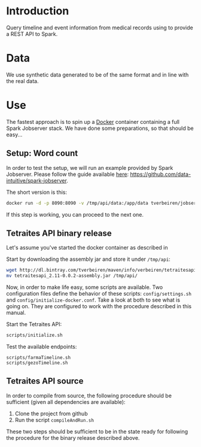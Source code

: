 # Introduction

Query timeline and event information from medical records using  to provide a REST API to Spark.

# Data

We use synthetic data generated to be of the same format and in line with the real data.


# Use

The fastest approach is to spin up a [Docker](https://www.docker.com/) container containing a full Spark Jobserver stack. We have done some preparations, so that should be easy...

## Setup: Word count

In order to test the setup, we will run an example provided by Spark Jobserver. Please follow the guide available [here](https://github.com/data-intuitive/spark-jobserver): <https://github.com/data-intuitive/spark-jobserver>.

The short version is this:

```bash
docker run -d -p 8090:8090 -v /tmp/api/data:/app/data tverbeiren/jobserver
```

If this step is working, you can proceed to the next one.

## Tetraites API binary release

Let's assume you've started the docker container as described in 

Start by downloading the assembly jar and store it under `/tmp/api`:

```bash
wget http://dl.bintray.com/tverbeiren/maven/info/verbeiren/tetraitesapi_2.11/0.0.2/tetraitesapi_2.11-0.0.2-assembly.jar
mv tetraitesapi_2.11-0.0.2-assembly.jar /tmp/api/
```

Now, in order to make life easy, some scripts are available. Two configuration files define the behavior of these scripts: `config/settings.sh` and `config/initialize-docker.conf`. Take a look at both to see what is going on. They are configured to work with the procedure described in this manual.

Start the Tetraites API:

```bash
scripts/initialize.sh
```

Test the available endpoints:

```
scripts/farmaTimeline.sh
scripts/gezoTimeline.sh
```

## Tetraites API source

In order to compile from source, the following procedure should be sufficient
(given all dependencies are available):

1. Clone the project from github
2. Run the script `compileAndRun.sh`

These two steps should be sufficient to be in the state ready for following
the procedure for the binary release described above.



